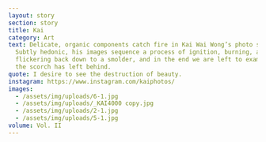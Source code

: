 ```yaml
---
layout: story
section: story
title: Kai
category: Art
text: Delicate, organic components catch fire in Kai Wai Wong’s photo series.
  Subtly hedonic, his images sequence a process of ignition, burning, and
  flickering back down to a smolder, and in the end we are left to examine what
  the scorch has left behind.
quote: I desire to see the destruction of beauty.
instagram: https://www.instagram.com/kaiphotos/
images:
  - /assets/img/uploads/6-1.jpg
  - /assets/img/uploads/_KAI4000 copy.jpg
  - /assets/img/uploads/2-1.jpg
  - /assets/img/uploads/5-1.jpg
volume: Vol. II
---
```

